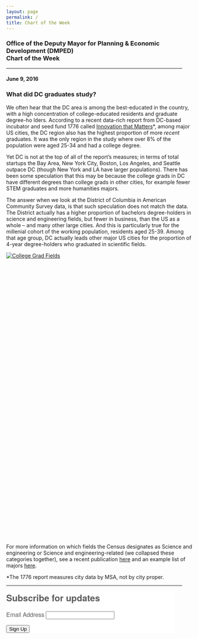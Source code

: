 ```yaml
---
layout: page
permalink: /
title: Chart of the Week
---
```


<h3>
Office of the Deputy Mayor for Planning & Economic Development (DMPED) <br/> Chart of the Week
</h3>

<hr style="width: 475px; margin:1em 0">

<h4>June 9, 2016</h4>
<h3>What did DC graduates study?</h3>

We often hear that the DC area is among the best-educated in the country, with a high concentration of college-educated residents and graduate degree-ho lders. According to a recent data-rich report from DC-based incubator and seed fund 1776 called <a href="http://www.1776.vc/reports/innovation-that-matters-2016/" target="_blank">Innovation that Matters</a>*, among major US cities, the DC region also has the highest proportion of more <i>recent</i> graduates. It was the only region in the study where over 8% of the population were aged 25-34 and had a college degree. 

Yet DC is not at the top of all of the report’s measures; in terms of total startups the Bay Area, New York City, Boston, Los Angeles, and Seattle outpace DC (though New York and LA have larger populations). There has been some speculation that this may be because the college grads in DC have different degrees than college grads in other cities, for example fewer STEM graduates and more humanities majors.

The answer when we look at the District of Columbia in American Community Survey data, is that such speculation does not match the data. The District actually has a higher proportion of bachelors degree-holders in science and engineering fields, but fewer in business, than the US as a whole – and many other large cities. And this is particularly true for the millenial cohort of the working population, residents aged 25-39. Among that age group, DC actually leads other major US cities for the proportion of 4-year degree-holders who graduated in scientific fields. 

<script type='text/javascript' src='https://public.tableau.com/javascripts/api/viz_v1.js'></script><div class='tableauPlaceholder' style='width: 454px; height: 769px;'><noscript><a href='#'><img alt='College Grad Fields ' src='https:&#47;&#47;public.tableau.com&#47;static&#47;images&#47;Ba&#47;BachelorsDegreesbyField&#47;CollegeGradFields&#47;1_rss.png' style='border: none' /></a></noscript><object class='tableauViz' width='454' height='769' style='display:none;'><param name='host_url' value='https%3A%2F%2Fpublic.tableau.com%2F' /> <param name='site_root' value='' /><param name='name' value='BachelorsDegreesbyField&#47;CollegeGradFields' /><param name='tabs' value='no' /><param name='toolbar' value='yes' /><param name='static_image' value='https:&#47;&#47;public.tableau.com&#47;static&#47;images&#47;Ba&#47;BachelorsDegreesbyField&#47;CollegeGradFields&#47;1.png' /> <param name='animate_transition' value='yes' /><param name='display_static_image' value='yes' /><param name='display_spinner' value='yes' /><param name='display_overlay' value='yes' /><param name='display_count' value='yes' /><param name='showTabs' value='y' /></object></div>

For more information on which fields the Census designates as Science and engineering or Science and engineering-related (we collapsed these categories together), see a recent publication <a href="https://www.census.gov/prod/2012pubs/acsbr11-10.pdf" target="_blank">here</a> and an example list of majors <a href="https://www.census.gov/prod/2012pubs/acsbr11-04a.pdf" target="_blank">here</a>. 

*The 1776 report measures city data by MSA, not by city proper.

<hr style="width: 475px; margin:1em 0">

<!--Begin CTCT Sign-Up Form-->
<!-- EFD 1.0.0 [Mon Jun 06 12:44:43 EDT 2016] -->
<link rel='stylesheet' type='text/css' href='https://static.ctctcdn.com/h/contacts-embedded-signup-assets/1.0.2/css/signup-form.css'>
<div class="ctct-embed-signup" style="font: 16px Helvetica Neue, Arial, sans-serif; font: 1rem Helvetica Neue, Arial, sans-serif; line-height: 1.5; -webkit-font-smoothing: antialiased; width: 454px">
   <div style="color:#5b5b5b; background-color:#FFFFFF; border-radius:5px;">
       <span id="success_message" style="display:none;">
           <div style="text-align:center;">Thanks for signing up!</div>
       </span>
       <form data-id="embedded_signup:form" class="ctct-custom-form Form" name="embedded_signup" method="POST" action="https://visitor2.constantcontact.com/api/signup">
           <h2 style="margin:0;">Subscribe for updates</h2>
           <!-- The following code must be included to ensure your sign-up form works properly. -->
           <input data-id="ca:input" type="hidden" name="ca" value="a2e7dff1-cff4-49c5-b33c-d32a5beeb267">
           <input data-id="list:input" type="hidden" name="list" value="1357647672">
           <input data-id="source:input" type="hidden" name="source" value="EFD">
           <input data-id="required:input" type="hidden" name="required" value="list,email">
           <input data-id="url:input" type="hidden" name="url" value="">
           <p data-id="Email Address:p" ><label data-id="Email Address:label" data-name="email" class="ctct-form-required">Email Address</label> <input data-id="Email Address:input" type="text" name="email" value="" maxlength="80"></p>
           <button type="submit" class="Button ctct-button Button--block Button-secondary" data-enabled="enabled">Sign Up</button>
       </form>
   </div>
</div>
<script type='text/javascript'>
   var localizedErrMap = {};
   localizedErrMap['required'] =        'This field is required.';
   localizedErrMap['ca'] =          'An unexpected error occurred while attempting to send email.';
   localizedErrMap['email'] =           'Please enter your email address in name@email.com format.';
   localizedErrMap['birthday'] =        'Please enter birthday in MM/DD format.';
   localizedErrMap['anniversary'] =     'Please enter anniversary in MM/DD/YYYY format.';
   localizedErrMap['custom_date'] =     'Please enter this date in MM/DD/YYYY format.';
   localizedErrMap['list'] =            'Please select at least one email list.';
   localizedErrMap['generic'] =         'This field is invalid.';
   localizedErrMap['shared'] =      'Sorry, we could not complete your sign-up. Please contact us to resolve this.';
   localizedErrMap['state_mismatch'] = 'Mismatched State/Province and Country.';
    localizedErrMap['state_province'] = 'Select a state/province';
   localizedErrMap['selectcountry'] =   'Select a country';
   var postURL = 'https://visitor2.constantcontact.com/api/signup';
</script>
<script type='text/javascript' src='https://static.ctctcdn.com/h/contacts-embedded-signup-assets/1.0.2/js/signup-form.js'></script>
<!--End CTCT Sign-Up Form-->

